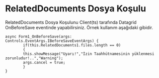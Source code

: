 # RelatedDocuments Dosya Koşulu

RelatedDocuments Dosya Koşulunu Client(ts) tarafında Datagrid OnBeforeSave eventinde yapabilirsiniz. Örnek kullanım aşağıdaki gibidir.

	async Form1_OnBeforeSave(args: Controls.EventArgs.IBeforeSaveEventArgs) {
	        if(this.RelatedDocuments1.files.length == 0)
	        {
	        this.showMessage("Uyarı!","İzin Taahhütnamesinin yüklenmesi zorunludur!..","Warning");
	        args.cancel = true;   
	        }
	}